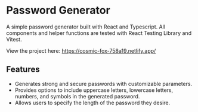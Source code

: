 # Password Generator

A simple password generator built with React and Typescript. All components and helper functions are tested with React Testing Library and Vitest.

View the project here: https://cosmic-fox-758a19.netlify.app/

## Features

- Generates strong and secure passwords with customizable parameters.
- Provides options to include uppercase letters, lowercase letters, numbers, and symbols in the generated password.
- Allows users to specify the length of the password they desire.
